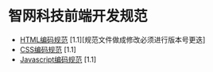 # 智网科技前端开发规范

- [HTML编码规范](html-style-guide.md) <span class="std-rec">[1.1][规范文件做成修改必须进行版本号更迭]</span>
- [CSS编码规范](css-style-guide.md) <span class="std-rec">[1.1]</span>
- [Javascript编码规范](javascript-style-guide.md) <span class="std-rec">[1.1]</span>